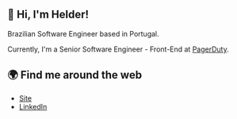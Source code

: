 ## 👋 Hi, I'm Helder! 

Brazilian Software Engineer based in Portugal. <br>

Currently, I'm a Senior Software Engineer - Front-End at <a href="https://www.pagerduty.com/" target="blank">PagerDuty</a>. <br>


## 🌍 Find me around the web

- [Site](https://helderberto.com) <br>
- [LinkedIn](https://www.linkedin.com/in/helderberto)
